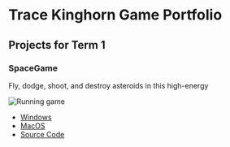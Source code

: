 # Trace Kinghorn Game Portfolio

## Projects for Term 1

### SpaceGame

Fly, dodge, shoot, and destroy asteroids in this high-energy

![Running game]()

* [Windows](https://github.com/TKinghorn10/TraceKinghorn-GameDev1/blob/main/src/SpaceGame/windows-amd64.zip)
* [MacOS]()
* [Source Code]()
